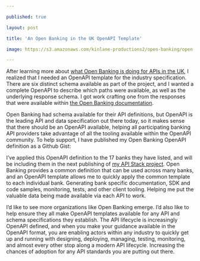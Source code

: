---
published: true
layout: post
title: 'An Open Banking in the UK OpenAPI Template'
image: https://s3.amazonaws.com/kinlane-productions2/open-banking/open-banking-openapi.png
---

<p>After learning more about <a href="https://www.openbanking.org.uk/">what Open Banking is doing for APIs in the UK</a>, I realized that I needed an OpenAPI template for the industry specification. There are six distinct schema available as part of the project, and I wanted a complete OpenAPI to describe which paths were available, as well as the underlying response schema. I got work crafting one from the responses that were available within <a href="https://www.openbanking.org.uk/open-data-apis/">the Open Banking documentation</a>.

<p>Open Banking had schema available for their API definitions, but OpenAPI is the leading API and data specification out there today, so it makes sense that there should be an OpenAPI available, helping all participating banking API providers take advantage of all the tooling available within the OpenAPI community. To help support, I have published my Open Banking OpenAPI definition as a Github Gist:

<script src="https://gist.github.com/kinlane/57c720c18e4d0ad370ad92c0ab9613f7.js"></script>

<p>I’ve applied this OpenAPI definition to the 17 banks they have listed, and will be including them in the next publishing of <a href="http://theapistack.com">my API Stack project</a>. Open Banking provides a common definition that can be used across many banks, and an OpenAPI template allows me to quickly apply the common template to each individual bank. Generating bank specific documentation, SDK and code samples, monitoring, tests, and other client tooling. Helping me put the valuable data being made available via each API to work.

<p>I’d like to see more organizations like Open Banking emerge. I’d also like to help ensure they all make OpenAPI templates available for any API and schema specifications they establish. The API lifecycle is increasingly OpenAPI defined, and when you make your guidance available in the OpenAPI format, you are enabling actors within any industry to quickly get up and running with designing, deploying, managing, testing, monitoring, and almost every other stop along a modern API lifecycle. Increasing the chances of adoption for any API standards you are putting out there.


